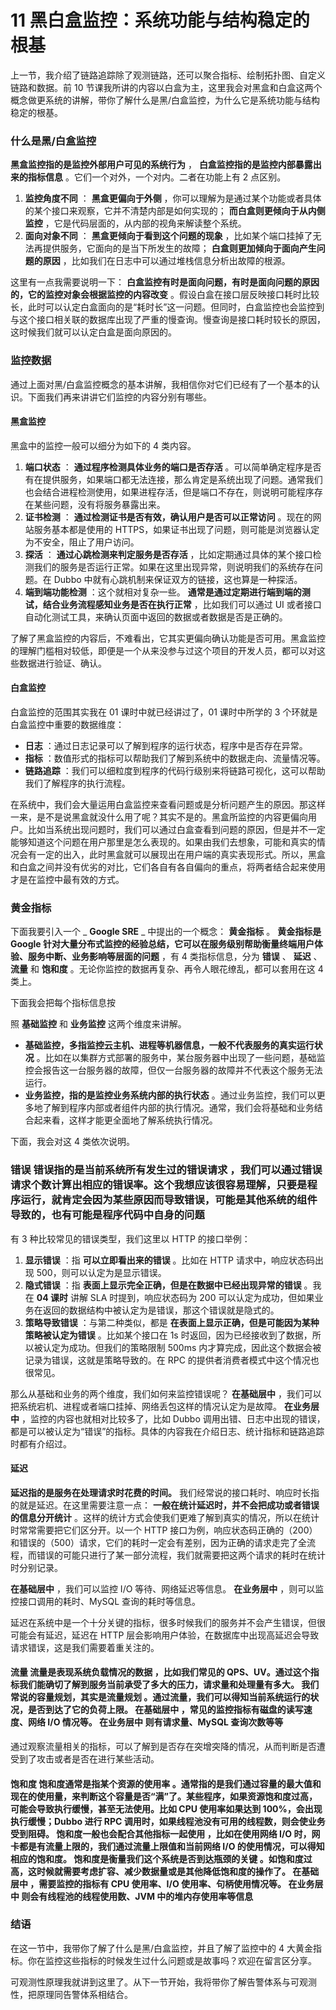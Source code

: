 # 11 黑白盒监控：系统功能与结构稳定的根基

上一节，我介绍了链路追踪除了观测链路，还可以聚合指标、绘制拓扑图、自定义链路和数据。前 10 节课我所讲的内容以白盒为主，这里我会对黑盒和白盒这两个概念做更系统的讲解，带你了解什么是黑/白盒监控，为什么它是系统功能与结构稳定的根基。

### 什么是黑/白盒监控

**黑盒监控指的是监控外部用户可见的系统行为** ， **白盒监控指的是监控内部暴露出来的指标信息** 。它们一个对外，一个对内。二者在功能上有 2 点区别。

1. **监控角度不同** ： **黑盒更偏向于外侧** ，你可以理解为是通过某个功能或者具体的某个接口来观察，它并不清楚内部是如何实现的； **而白盒则更倾向于从内侧监控** ，它是代码层面的，从内部的视角来解读整个系统。
2. **面向对象不同** ： **黑盒更倾向于看到这个问题的现象** ，比如某个端口挂掉了无法再提供服务，它面向的是当下所发生的故障； **白盒则更加倾向于面向产生问题的原因** ，比如我们在日志中可以通过堆栈信息分析出故障的根源。

这里有一点我需要说明一下： **白盒监控有时是面向问题，有时是面向问题的原因的，它的监控对象会根据监控的内容改变** 。假设白盒在接口层反映接口耗时比较长，此时可以认定白盒面向的是“耗时长”这一问题。但同时，白盒监控也会监控到与这个接口相关联的数据库出现了严重的慢查询。慢查询是接口耗时较长的原因，这时候我们就可以认定白盒是面向原因的。

### 监控数据

通过上面对黑/白盒监控概念的基本讲解，我相信你对它们已经有了一个基本的认识。下面我们再来讲讲它们监控的内容分别有哪些。

#### 黑盒监控

黑盒中的监控一般可以细分为如下的 4 类内容。

1. **端口状态** ： **通过程序检测具体业务的端口是否存活** 。可以简单确定程序是否有在提供服务，如果端口都无法连接，那么肯定是系统出现了问题。通常我们也会结合进程检测使用，如果进程存活，但是端口不存在，则说明可能程序存在某些问题，没有将服务暴露出来。
2. **证书检测** ： **通过检测证书是否有效，确认用户是否可以正常访问** 。现在的网站服务基本都是使用的 HTTPS，如果证书出现了问题，则可能是浏览器认定为不安全，阻止了用户访问。
3. **探活** ： **通过心跳检测来判定服务是否存活** ，比如定期通过具体的某个接口检测我们的服务是否运行正常。如果在这里出现异常，则说明我们的系统存在问题。在 Dubbo 中就有心跳机制来保证双方的链接，这也算是一种探活。
4. **端到端功能检测** ：这个就相对复杂一些。 **通常是通过定期进行端到端的测试，结合业务流程感知业务是否在执行正常** ，比如我们可以通过 UI 或者接口自动化测试工具，来确认页面中返回的数据或者数据是否是正确的。

了解了黑盒监控的内容后，不难看出，它其实更偏向确认功能是否可用。黑盒监控的理解门槛相对较低，即便是一个从来没参与过这个项目的开发人员，都可以对这些数据进行验证、确认。

#### 白盒监控

白盒监控的范围其实我在 01 课时中就已经讲过了，01 课时中所学的 3 个环就是白盒监控中重要的数据维度：

- **日志** ：通过日志记录可以了解到程序的运行状态，程序中是否存在异常。
- **指标** ：数值形式的指标可以帮助我们了解到系统中的数据走向、流量情况等。
- **链路追踪** ：我们可以细粒度到程序的代码行级别来将链路可视化，这可以帮助我们了解程序的执行流程。

在系统中，我们会大量运用白盒监控来查看问题或是分析问题产生的原因。那这样一来，是不是说黑盒就没什么用了呢？其实不是的。黑盒所监控的内容更偏向用户。比如当系统出现问题时，我们可以通过白盒查看到问题的原因，但是并不一定能够知道这个问题在用户那里是怎么表现的。如果由我们去想象，可能和真实的情况会有一定的出入，此时黑盒就可以展现出在用户端的真实表现形式。所以，黑盒和白盒之间并没有优劣的对比，它们各自有各自偏向的重点，将两者结合起来使用才是在监控中最有效的方式。

### 黄金指标

下面我要引入一个 _ **Google SRE** _ 中提出的一个概念： **黄金指标** 。 **黄金指标是 Google 针对大量分布式监控的经验总结，它可以在服务级别帮助衡量终端用户体验、服务中断、业务影响等层面的问题** ，有 4 类指标信息，分为 **错误** 、 **延迟** 、 **流量** 和 **饱和度** 。无论你监控的数据再复杂、再令人眼花缭乱，都可以套用在这 4 类上。

下面我会把每个指标信息按

照 **基础监控** 和 **业务监控** 这两个维度来讲解。

- **基础监控，多指监控云主机、进程等机器信息，一般不代表服务的真实运行状况** 。比如在以集群方式部署的服务中，某台服务器中出现了一些问题，基础监控会报告这一台服务器的故障，但仅一台服务器的故障并不代表这个服务无法运行。
- **业务监控，指的是监控业务系统内部的执行状态** 。通过业务监控，我们可以更多地了解到程序内部或者组件内部的执行情况。通常，我们会将基础和业务结合起来看，这样才能更全面地了解系统执行情况。

下面，我会对这 4 类依次说明。

### 错误 **错误指的是当前系统所有发生过的错误请求** ，我们可以通过错误请求个数计算出相应的错误率。这个我想应该很容易理解，只要是程序运行，就肯定会因为某些原因而导致错误，可能是其他系统的组件导致的，也有可能是程序代码中自身的问题

有 3 种比较常见的错误类型，我们这里以 HTTP 的接口举例：

1. **显示错误** ：指 **可以立即看出来的错误** 。比如在 HTTP 请求中，响应状态码出现 500，则可以认定为是显示错误。
2. **隐式错误** ：指 **表面上显示完全正确，但是在数据中已经出现异常的错误** 。我在 **04 课时** 讲解 SLA 时提到，响应状态码为 200 可以认定为成功，但如果业务在返回的数据结构中被认定为是错误，那这个错误就是隐式的。
3. **策略导致错误** ：与第二种类似，都是 **在表面上显示正确，但是可能因为某种策略被认定为错误** 。比如某个接口在 1s 时返回，因为已经接收到了数据，所以被认定为成功。但我们的策略限制 500ms 内才算完成，因此这个数据会被记录为错误，这就是策略导致的。在 RPC 的提供者消费者模式中这个情况也很常见。

那么从基础和业务的两个维度，我们如何来监控错误呢？ **在基础层中** ，我们可以把系统宕机、进程或者端口挂掉、网络丢包这样的情况认定为是故障。 **在业务层中** ，监控的内容也就相对比较多了，比如 Dubbo 调用出错、日志中出现的错误，都是可以被认定为“错误”的指标。具体的内容我在介绍日志、统计指标和链路追踪时都有介绍过。

#### 延迟

**延迟指的是服务在处理请求时花费的时间。** 我们经常说的接口耗时、响应时长指的就是延迟。在这里需要注意一点： **一般在统计延迟时，并不会把成功或者错误的信息分开统计** 。这样的统计方式会使我们更难了解到真实的情况，所以在统计时常常需要把它们区分开。以一个 HTTP 接口为例，响应状态码正确的（200）和错误的（500）请求，它们的耗时一定会有差别，因为正确的请求走完了全流程，而错误的可能只进行了某一部分流程，我们就需要把这两个请求的耗时在统计时分别记录。

**在基础层中** ，我们可以监控 I/O 等待、网络延迟等信息。 **在业务层中** ，则可以监控接口调用的耗时、MySQL 查询的耗时等信息。

延迟在系统中是一个十分关键的指标，很多时候我们的服务并不会产生错误，但很可能会有延迟，延迟在 HTTP 层会影响用户体验，在数据库中出现高延迟会导致请求错误，这是我们需要着重关注的。

#### 流量 **流量是表现系统负载情况的数据** ，比如我们常见的 QPS、UV。通过这个指标我们能确切了解到服务当前承受了多大的压力，请求量和处理量有多大。 **我们常说的容量规划，其实是流量规划** 。通过流量，我们可以得知当前系统运行的状况，是否到达了它的负荷上限。 **在基础层中** ，常见的监控指标有磁盘的读写速度、网络 I/O 情况等。 **在业务层中** 则有请求量、MySQL 查询次数等等

通过观察流量相关的指标，可以了解到是否存在突增突降的情况，从而判断是否遭受到了攻击或者是否在进行某些活动。

#### 饱和度 **饱和度通常是指某个资源的使用率** 。通常指的是我们通过容量的最大值和现在的使用量，来判断这个容量是否“满”了。某些程序，如果资源饱和度过高，可能会导致执行缓慢，甚至无法使用。比如 CPU 使用率如果达到 100%，会出现执行缓慢；Dubbo 进行 RPC 调用时，如果线程池没有可用的线程数，则会使业务受到阻碍。 **饱和度一般也会配合其他指标一起使用** ，比如在使用网络 I/O 时，网卡都是有流量上限的，我们通过流量上限值和当前网络 I/O 的使用情况，可以得知相应的饱和度。 **饱和度是衡量我们这个系统是否到达瓶颈的关键** 。如饱和度过高，这时候就需要考虑扩容、减少数据量或是其他降低饱和度的操作了。 **在基础层中** ，需要监控的指标有 CPU 使用率、I/O 使用率、句柄使用情况等。 **在业务层中** 则会有线程池的线程使用数、JVM 中的堆内存使用率等信息

### 结语

在这一节中，我带你了解了什么是黑/白盒监控，并且了解了监控中的 4 大黄金指标。你在监控这些指标的时候发生过什么问题或是故事吗？欢迎在留言区分享。

可观测性原理我就讲到这里了。从下一节开始，我将带你了解告警体系与可观测性，把原理同告警体系相结合。
